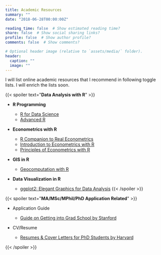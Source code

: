 ```yaml
---
title: Academic Resources
summary: ""
date: "2018-06-28T00:00:00Z"

reading_time: false  # Show estimated reading time?
share: false  # Show social sharing links?
profile: false  # Show author profile?
comments: false  # Show comments?

# Optional header image (relative to `assets/media/` folder).
header:
  caption: ""
  image: ""
---
```


I will list online academic resources that I recommend in following toggle lists. I will enrich the lists soon.

{{< spoiler text="**Data Analysis with R**" >}}
- **R Programming**
  - [R for Data Science](https://r4ds.had.co.nz/)
  - [Advanced R](https://adv-r.hadley.nz/)

- **Econometrics with R** 
  - [R Companion to Real Econometrics](https://bookdown.org/carillitony/bailey/)
  - [Introduction to Econometrics with R](https://www.econometrics-with-r.org/)
  - [Principles of Econometrics with R](https://bookdown.org/ccolonescu/RPoE4/)

- **GIS in R** 
  - [Geocomputation with R](https://geocompr.robinlovelace.net/)

- **Data Visualization in R**
  - [ggplot2: Elegant Graphics for Data Analysis](https://ggplot2-book.org/)
{{< /spoiler >}}


{{< spoiler text="**MA/MSc/MPhil/PhD Application Related**" >}}
- Application Guide
  - [Guide on Getting into Grad School by Stanford](https://humsci.stanford.edu/prospective-students/guide-getting-grad-school)

- CV/Resume
  - [Resumes & Cover Letters for PhD Students by Harvard](https://hwpi.harvard.edu/files/ocs/files/phd_resume_cover_letters.pdf)

{{< /spoiler >}}
